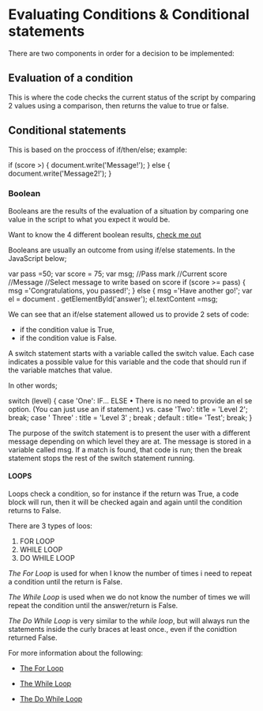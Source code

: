 # Evaluating Conditions & Conditional statements

There are two components in order for a decision to be implemented:

## Evaluation of a condition

This is where the code checks the current status of the script by comparing 2 values using a comparison, then returns the value to true or false.

## Conditional statements

This is based on the proccess of if/then/else; example:

if (score >) {
    document.write('Message!');
} else {
    document.write('Message2!');
}

### Boolean

Booleans are the results of the evaluation of a situation by comparing one value in the script to what you expect it would be.

Want to know the 4 different boolean results, [check me out](https://www.lotame.com/wp-content/uploads/2018/11/BooleanLogic-700x350.png)

Booleans are usually an outcome from using if/else statements.
In the JavaScript below;

var pass =50; var score = 75; var msg;
//Pass mark
//Current score
//Message
//Select message to write based on score if (score >= pass) {
msg ='Congratulations, you passed!'; } else {
msg ='Have another go!';
var el = document . getElementByld('answer');
el.textContent =msg;

We can see that an if/else statement allowed us to provide 2 sets of code:

- if the condition value is True,
- if the condition value is False.

A switch statement starts with a variable called the switch value. Each case indicates a possible value for this variable and the code that should run if the variable matches that value.

In other words;

switch (level) { case 'One':
IF... ELSE
• There is no need to provide an el se option. (You can just use an if statement.)
vs.
case 'Two':
tit1e = 'Level 2'; break;
case ' Three' :
title = 'Level 3' ; break ;
default :
title= 'Test'; break;
}

The purpose of the switch statement is to present the user with a different message depending on which level they are at. The message is stored in a variable called msg. If a match is found, that code is run; then the break statement stops the rest of the switch statement running.

#### LOOPS

Loops check a condition, so for instance if the return was True, a code block will run, then it will be checked again and again until the condition returns to False.

There are 3 types of loos:

1. FOR LOOP
2. WHILE LOOP
3. DO WHILE LOOP

*The For Loop* is used for when I know the number of times i need to repeat a condition until the return is False.

*The While Loop* is used when we do not know the number of times we will repeat the condition until the answer/return is False.

*The Do While Loop* is very similar to the *while loop*, but will always run the statements inside the curly braces at least once., even if the conidtion returned False.

For more information about the following: 

- [The For Loop](https://cdn.programiz.com/sites/tutorial2program/files/c-for-loop.jpg)

- [The While Loop](https://cdn.journaldev.com/wp-content/uploads/2017/10/while-loop-java.png)

- [The Do While Loop](https://cdn.journaldev.com/wp-content/uploads/2017/10/java-do-while-loop-1.png)

